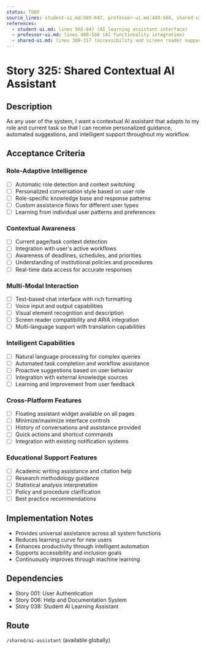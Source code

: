 ```yaml
---
status: TODO
source_lines: student-ui.md:565-647, professor-ui.md:480-566, shared-ui.md:308-317
references:
  - student-ui.md: lines 565-647 (AI learning assistant interface)
  - professor-ui.md: lines 480-566 (AI functionality integration)
  - shared-ui.md: lines 308-317 (accessibility and screen reader support)
---
```


# Story 325: Shared Contextual AI Assistant

## Description
As any user of the system, I want a contextual AI assistant that adapts to my role and current task so that I can receive personalized guidance, automated suggestions, and intelligent support throughout my workflow.

## Acceptance Criteria

### Role-Adaptive Intelligence
- [ ] Automatic role detection and context switching
- [ ] Personalized conversation style based on user role
- [ ] Role-specific knowledge base and response patterns
- [ ] Custom assistance flows for different user types
- [ ] Learning from individual user patterns and preferences

### Contextual Awareness
- [ ] Current page/task context detection
- [ ] Integration with user's active workflows
- [ ] Awareness of deadlines, schedules, and priorities
- [ ] Understanding of institutional policies and procedures
- [ ] Real-time data access for accurate responses

### Multi-Modal Interaction
- [ ] Text-based chat interface with rich formatting
- [ ] Voice input and output capabilities
- [ ] Visual element recognition and description
- [ ] Screen reader compatibility and ARIA integration
- [ ] Multi-language support with translation capabilities

### Intelligent Capabilities
- [ ] Natural language processing for complex queries
- [ ] Automated task completion and workflow assistance
- [ ] Proactive suggestions based on user behavior
- [ ] Integration with external knowledge sources
- [ ] Learning and improvement from user feedback

### Cross-Platform Features
- [ ] Floating assistant widget available on all pages
- [ ] Minimize/maximize interface controls
- [ ] History of conversations and assistance provided
- [ ] Quick actions and shortcut commands
- [ ] Integration with existing notification systems

### Educational Support Features
- [ ] Academic writing assistance and citation help
- [ ] Research methodology guidance
- [ ] Statistical analysis interpretation
- [ ] Policy and procedure clarification
- [ ] Best practice recommendations

## Implementation Notes
- Provides universal assistance across all system functions
- Reduces learning curve for new users
- Enhances productivity through intelligent automation
- Supports accessibility and inclusion goals
- Continuously improves through machine learning

## Dependencies
- Story 001: User Authentication
- Story 006: Help and Documentation System
- Story 038: Student AI Learning Assistant

## Route
`/shared/ai-assistant` (available globally)